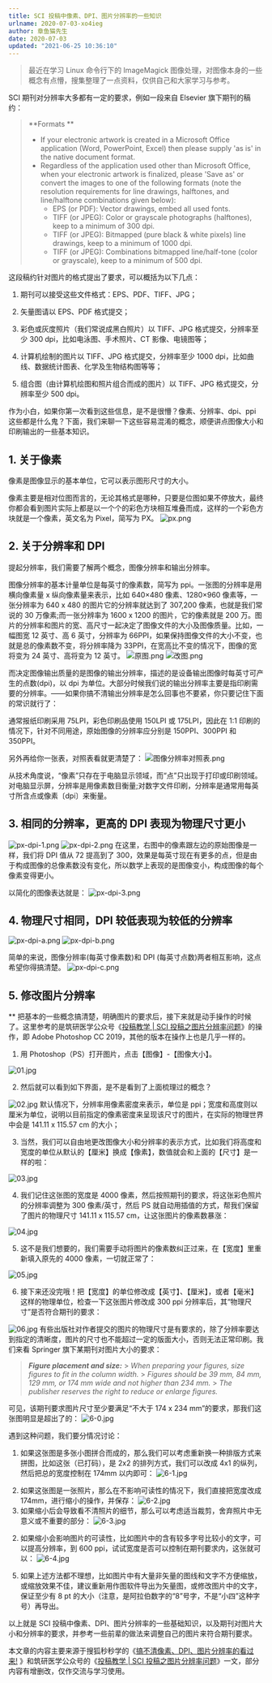 ```yaml
---
title: SCI 投稿中像素、DPI、图片分辨率的一些知识
urlname: 2020-07-03-xo4ieg
author: 章鱼猫先生
date: 2020-07-03
updated: "2021-06-25 10:36:10"
---
```


> 最近在学习 Linux 命令行下的 ImageMagick 图像处理，对图像本身的一些概念有点懵，搜集整理了一点资料，仅供自己和大家学习与参考。

SCI 期刊对分辨率大多都有一定的要求，例如一段来自 Elsevier 旗下期刊的稿约：

> \*\*Formats \*\*
>
> - If your electronic artwork is created in a Microsoft Office application (Word, PowerPoint, Excel) then please supply 'as is' in the native document format.
> - Regardless of the application used other than Microsoft Office, when your electronic artwork is finalized, please 'Save as' or convert the images to one of the following formats (note the resolution requirements for line drawings, halftones, and line/halftone combinations given below):
>   - EPS (or PDF): Vector drawings, embed all used fonts.
>   - TIFF (or JPEG): Color or grayscale photographs (halftones), keep to a minimum of 300 dpi.
>   - TIFF (or JPEG): Bitmapped (pure black & white pixels) line drawings, keep to a minimum of 1000 dpi.
>   - TIFF (or JPEG): Combinations bitmapped line/half-tone (color or grayscale), keep to a minimum of 500 dpi.

这段稿约针对图片的格式提出了要求，可以概括为以下几点：

1.  期刊可以接受这些文件格式：EPS、PDF、TIFF、JPG；

2.  矢量图请以 EPS、PDF 格式提交；

3.  彩色或灰度照片（我们常说成黑白照片）以 TIFF、JPG 格式提交，分辨率至少 300 dpi，比如电泳图、手术照片、CT 影像、电镜图等；

4.  计算机绘制的图片以 TIFF、JPG 格式提交，分辨率至少 1000 dpi，比如曲线、数据统计图表、化学及生物结构图等等；

5.  组合图（由计算机绘图和照片组合而成的图片）以 TIFF、JPG 格式提交，分辨率至少 500 dpi。

作为小白，如果你第一次看到这些信息，是不是很懵？像素、分辨率、dpi、ppi 这些都是什么鬼？下面，我们来聊一下这些容易混淆的概念，顺便讲点图像大小和印刷输出的一些基本知识。

## 1. 关于像素

像素是图像显示的基本单位，它可以表示图形尺寸的大小。

像素主要是相对位图而言的，无论其格式是哪种，只要是位图如果不停放大，最终你都会看到图片实际上都是以一个个的彩色方块相互堆叠而成，这样的一个彩色方块就是一个像素，英文名为 Pixel，简写为 PX。
![px.png](https://shub-1251708715.cos.ap-guangzhou.myqcloud.com/elog-cookbook-img/FpW2jx5Or4xHmxLR7Ans5pOj5qOa.png)

## 2. 关于分辨率和 DPI

提起分辨率，我们需要了解两个概念，图像分辨率和输出分辨率。

图像分辨率的基本计量单位是每英寸的像素数，简写为 ppi。一张图的分辨率是用横向像素量 x 纵向像素量来表示，比如 640×480 像素、1280×960 像素等，一张分辨率为 640 x 480 的图片它的分辨率就达到了 307,200 像素，也就是我们常说的 30 万像素;而一张分辨率为 1600 x 1200 的图片，它的像素就是 200 万。图片的分辨率和图片的宽、高尺寸一起决定了图像文件的大小及图像质量。比如，一幅图宽 12 英寸、高 6 英寸，分辨率为 66PPI，如果保持图像文件的大小不变，也就是总的像素数不变，将分辨率降为 33PPI，在宽高比不变的情况下，图像的宽将变为 24 英寸、高将变为 12 英寸。
![原图.png](https://shub-1251708715.cos.ap-guangzhou.myqcloud.com/elog-cookbook-img/Fua0PjhUnrf8URw7ngpPi_zsTyaF.png)
![改图.png](https://shub-1251708715.cos.ap-guangzhou.myqcloud.com/elog-cookbook-img/Fi9BbRCpud_564CDLqOztTYdY-tg.png)

而决定图像输出质量的是图像的输出分辨率，描述的是设备输出图像时每英寸可产生的点数(dpi)，以 dpi 为单位。大部分时候我们说的输出分辨率主要是指印刷需要的分辨率。——如果你搞不清输出分辨率是怎么回事也不要紧，你只要记住下面的常识就行了：

通常报纸印刷采用 75LPI，彩色印刷品使用 150LPI 或 175LPI，因此在 1∶1 印刷的情况下，针对不同用途，原始图像的分辨率应分别是 150PPI、300PPI 和 350PPI。

另外再给你一张表，对照表看就更清楚了：
![图像分辨率对照表.png](https://shub-1251708715.cos.ap-guangzhou.myqcloud.com/elog-cookbook-img/Fs0G63wiyZcjlbCQQOJr7bh9MXxW.png)

从技术角度说，“像素”只存在于电脑显示领域，而“点”只出现于打印或印刷领域。对电脑显示屏，分辨率是用像素数目衡量;对数字文件印刷，分辨率是通常用每英寸所含点或像素〔dpi〕来衡量。

## 3. 相同的分辨率，更高的 DPI 表现为物理尺寸更小

![px-dpi-1.png](https://shub-1251708715.cos.ap-guangzhou.myqcloud.com/elog-cookbook-img/Fi-4JSWW1z88XPAY0OtvShNlWljN.png)
![px-dpi-2.png](https://shub-1251708715.cos.ap-guangzhou.myqcloud.com/elog-cookbook-img/FoqHtQCddg97JfCM3gzgICM39CkK.png)
在这里，右图中的像素跟左边的原始图像是一样，我们将 DPI 值从 72 提高到了 300，效果是每英寸现在有更多的点，但是由于构成图像的总像素数没有变化，所以数学上表现的是图像变小，构成图像的每个像素变得更小。

以简化的图像表达就是：
![px-dpi-3.png](https://shub-1251708715.cos.ap-guangzhou.myqcloud.com/elog-cookbook-img/FszZTCCvOBe-NcaE2N3MgVJO9m7R.png)

## 4. 物理尺寸相同，DPI 较低表现为较低的分辨率

![px-dpi-a.png](https://shub-1251708715.cos.ap-guangzhou.myqcloud.com/elog-cookbook-img/FoLUNgtUAjC8RsaEj204MUtwQ3tz.png)
![px-dpi-b.png](https://shub-1251708715.cos.ap-guangzhou.myqcloud.com/elog-cookbook-img/FtQWH2FpCBvxqYND2lCpWsTuu5ii.png)

简单的来说，图像分辨率(每英寸像素数)和 DPI (每英寸点数)两者相互影响，这点希望你得搞清楚。
![px-dpi-c.png](https://shub-1251708715.cos.ap-guangzhou.myqcloud.com/elog-cookbook-img/FiGNzn4C-GEjPc-FvK3p_4FwHKSf.png)

## 5. **修改图片分辨率**

\*\*
把基本的一些概念搞清楚，明确图片的要求后，接下来就是动手操作的时候了。这里参考的是筑研医学公众号《[投稿教学 | SCI 投稿之图片分辨率问题](https://mp.weixin.qq.com/s/F6yDgJ0tz9Wttn2qiCuXyA)》的操作，即 Adobe Photoshop CC 2019，其他的版本在操作上也是几乎一样的。

1.  用 Photoshop（PS）打开图片，点击【图像】-【图像大小】。

![01.jpg](https://shub-1251708715.cos.ap-guangzhou.myqcloud.com/elog-cookbook-img/FhrJgkUyKWGHBa4Ytap4f7PnBGq-.jpeg)

2.  然后就可以看到如下界面，是不是看到了上面梳理过的概念？

![02.jpg](https://shub-1251708715.cos.ap-guangzhou.myqcloud.com/elog-cookbook-img/Fr8J_c-6O5bM5uGCW0aqJV4MU3nw.jpeg)
默认情况下，分辨率用像素密度来表示，单位是 ppi；宽度和高度则以厘米为单位，说明以目前指定的像素密度来呈现该尺寸的图片，在实际的物理世界中会是 141.11 x 115.57 cm 的大小；

3.  当然，我们可以自由地更改图像大小和分辨率的表示方式，比如我们将高度和宽度的单位从默认的【厘米】换成【像素】，数值就会和上面的【尺寸】是一样的啦：

![03.jpg](https://shub-1251708715.cos.ap-guangzhou.myqcloud.com/elog-cookbook-img/FviO799ox3l6_KF1jgfV3Xr4Hy9A.jpeg)

4.  我们记住这张图的宽度是 4000 像素，然后按照期刊的要求，将这张彩色照片的分辨率调整为 300 像素/英寸，然后 PS 就自动用插值的方式，帮我们保留了图片的物理尺寸 141.11 x 115.57 cm，让这张图片的像素数暴涨：

![04.jpg](https://shub-1251708715.cos.ap-guangzhou.myqcloud.com/elog-cookbook-img/Fk76_f5TMqkkTRThd5Ifj6f5rwQ7.jpeg)

5.  这不是我们想要的，我们需要手动将图片的像素数纠正过来，在【宽度】里重新填入原先的 4000 像素，一切就正常了：

![05.jpg](https://shub-1251708715.cos.ap-guangzhou.myqcloud.com/elog-cookbook-img/FlRjvWqhoKOsmoTUVpFjACLTHDTU.jpeg)

6.  接下来还没完哦！把【宽度】的单位修改成【英寸】、【厘米】，或者【毫米】这样的物理单位，检查一下这张图片修改成 300 ppi 分辨率后，其“物理尺寸”是否符合期刊的要求：

![06.jpg](https://shub-1251708715.cos.ap-guangzhou.myqcloud.com/elog-cookbook-img/Fl8c7Jt2hNt8SATdijMWo9BrgC3z.jpeg)
有些出版社对作者提交的图片的物理尺寸是有要求的，除了分辨率要达到指定的清晰度，图片的尺寸也不能超过一定的版面大小，否则无法正常印刷。我们来看 Springer 旗下某期刊对图片大小的要求：

> **_Figure placement and size:_** > _When preparing your figures, size figures to fit in the column width._ > _Figures should be 39 mm, 84 mm, 129 mm, or 174 mm wide and not higher than 234 mm._ > _The publisher reserves the right to reduce or enlarge figures._

可见，该期刊要求图片尺寸至少要满足“不大于 174 x 234 mm”的要求，那我们这张图明显是超出了的：
![6-0.jpg](https://shub-1251708715.cos.ap-guangzhou.myqcloud.com/elog-cookbook-img/Flhs01Nqee_vnldPW4iBStzvjOR8.jpeg)

遇到这种问题，我们要分情况讨论：

1.  如果这张图是多张小图拼合而成的，那么我们可以考虑重新换一种排版方式来拼图，比如这张（已打码），是 2x2 的排列方式，我们可以改成 4x1 的纵列，然后把总的宽度控制在 174mm 以内即可：
    ![6-1.jpg](https://shub-1251708715.cos.ap-guangzhou.myqcloud.com/elog-cookbook-img/Fk6AgkPr65tCPB1PhC4RU1yigF81.jpeg)

2) 如果这张图是一张照片，那么在不影响可读性的情况下，我们直接把宽度改成 174mm，进行缩小的操作，并保存：
   ![6-2.jpg](https://shub-1251708715.cos.ap-guangzhou.myqcloud.com/elog-cookbook-img/FleZx3qUBM2Uxrw1QVWvoZyrOYH0.jpeg)
3) 如果缩小后会导致看不清照片的细节，那么可以考虑适当裁剪，舍弃照片中无意义或不重要的部分：
   ![6-3.jpg](https://shub-1251708715.cos.ap-guangzhou.myqcloud.com/elog-cookbook-img/FglwV-frlXaDDn_XauJre49yAKn4.jpeg)

2.  如果缩小会影响图片的可读性，比如图片中的含有较多字号比较小的文字，可以提高分辨率，到 600 ppi，试试宽度是否可以控制在期刊要求内，这张就可以：
    ![6-4.jpg](https://shub-1251708715.cos.ap-guangzhou.myqcloud.com/elog-cookbook-img/Fs2XuJPxMWacCj4Kk6ULqg_YicLn.jpeg)

5) 如果上述方法都不理想，比如图片中有大量非矢量的图线和文字不方便缩放，或缩放效果不佳，建议重新用作图软件导出为矢量图，或修改图片中的文字，保证至少有 8 pt 的大小（注意，是阿拉伯数字的“8”号字，不是“小四”这种字号）再导出。

以上就是 SCI 投稿中像素、DPI、图片分辨率的一些基础知识，以及期刊对图片大小和分辨率的要求，并参考一些前辈的做法来调整自己的图片来符合期刊要求。

本文章的内容主要来源于搜狐秒秒学的《[搞不清像素、DPI、图片分辨率的看过来!](https://www.sohu.com/a/139247123_409010) 》和筑研医学公众号的《[投稿教学 | SCI 投稿之图片分辨率问题](https://mp.weixin.qq.com/s/F6yDgJ0tz9Wttn2qiCuXyA)》一文，部分内容有增删改，仅作交流与学习使用。
